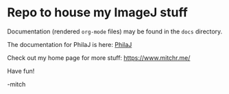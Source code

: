 

# Repo to house my ImageJ stuff

Documentation (rendered `org-mode` files) may be found in the `docs` directory.

The documentation for PhilaJ is here: [PhilaJ](https://richmit.github.io/imagej/PhilaJ.html)

Check out my home page for more stuff: https://www.mitchr.me/

Have fun!

-mitch
